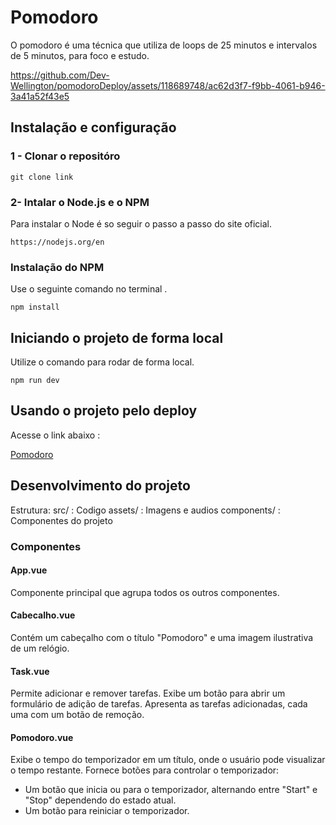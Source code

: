 # Pomodoro

O pomodoro é uma técnica que utiliza de loops de 25 minutos e intervalos de 5 minutos, para foco e estudo.




https://github.com/Dev-Wellington/pomodoroDeploy/assets/118689748/ac62d3f7-f9bb-4061-b946-3a41a52f43e5


## Instalação e configuração

### 1 - Clonar o repositóro
```
git clone link
```
### 2- Intalar o Node.js e o NPM 
Para instalar o Node é so seguir o passo a passo do site oficial.
``` 
https://nodejs.org/en
```
### Instalação do NPM 
Use o seguinte comando no terminal .
```
npm install 
```
## Iniciando o projeto de forma local
Utilize o comando para rodar de forma local.
```
npm run dev
```
## Usando o projeto pelo deploy

Acesse o link abaixo :

[Pomodoro](https://pomodorovue.netlify.app/)

## Desenvolvimento do projeto
Estrutura:
src/ : Codigo 
assets/ : Imagens e audios
components/ : Componentes do projeto

### Componentes

#### App.vue
Componente principal que agrupa todos os outros componentes.

#### Cabecalho.vue
Contém um cabeçalho com o título "Pomodoro" e uma imagem ilustrativa de um relógio.

#### Task.vue
Permite adicionar e remover tarefas.
Exibe um botão para abrir um formulário de adição de tarefas.
Apresenta as tarefas adicionadas, cada uma com um botão de remoção.

#### Pomodoro.vue
Exibe o tempo do temporizador em um título, onde o usuário pode visualizar o tempo restante.
Fornece botões para controlar o temporizador:
- Um botão que inicia ou para o temporizador, alternando entre "Start" e "Stop" dependendo do estado atual.
- Um botão para reiniciar o temporizador.
